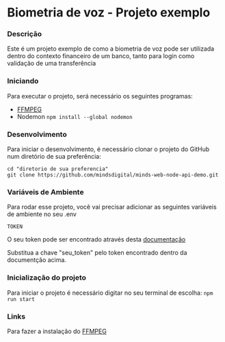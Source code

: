 # Biometria de voz - Projeto exemplo

### Descrição

Este é um projeto exemplo de como a biometria de voz pode ser utilizada dentro do contexto financeiro de um banco, tanto para login como validação de uma transferência

### Iniciando

Para executar o projeto, será necessário os seguintes programas:

- [FFMPEG](https://www.ffmpeg.org/download.html#build-windows)
- Nodemon `npm install --global nodemon`

### Desenvolvimento

Para iniciar o desenvolvimento, é necessário clonar o projeto do GitHub num diretório de sua preferência:

```
cd "diretorio de sua preferencia"
git clone https://github.com/mindsdigital/minds-web-node-api-demo.git
```

### Variáveis de Ambiente

Para rodar esse projeto, você vai precisar adicionar as seguintes variáveis de ambiente no seu .env

`TOKEN`

O seu token pode ser encontrado através desta [documentação](https://api.minds.digital/docs/api/#autentica%C3%A7%C3%A3o)

Substitua a chave "seu_token" pelo token encontrado dentro da documentção acima.

### Inicialização do projeto

Para iniciar o projeto é necessário digitar no seu terminal de escolha:
`npm run start`

### Links

Para fazer a instalação do [FFMPEG](https://www.youtube.com/watch?v=4jx2_j5Seew&ab_channel=Tricknology)
